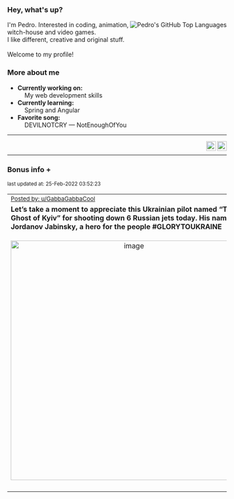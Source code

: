 ### Hey, what's up?
<img align="right" alt="Pedro's GitHub Top Languages" src="https://github-readme-stats.vercel.app/api/top-langs/?username=PedrosUsername&exclude_repo=HW2&layout=compact" />

I'm Pedro. Interested in coding, animation, witch-house and video games.<br>
I like different, creative and original stuff.<br><br>
Welcome to my profile!

### More about me
- **Currently working on:**  
&nbsp;&nbsp;&nbsp;&nbsp;My web development skills
- **Currently learning:**  
&nbsp;&nbsp;&nbsp;&nbsp;Spring and Angular
- **Favorite song:**  
&nbsp;&nbsp;&nbsp;&nbsp;DEVILNOTCRY — NotEnoughOfYou
___
[<img align="right" alt="LinkedIn" width="22px" src="https://cdn.jsdelivr.net/npm/simple-icons@v3/icons/linkedin.svg" />][linkedin]
&nbsp;&nbsp;
[<img align="right" alt="Email" width="22px" src="https://cdn.jsdelivr.net/npm/simple-icons@v3/icons/gmail.svg" />][gmail]
___

### Bonus info +

<p align="left"><sub>last updated at: 25-Feb-2022 03:52:23</sub></p>

|   |
| --- |
| <sub>[Posted by: u/GabbaGabbaCool][source]</sub> |
| **Let’s take a moment to appreciate this Ukrainian pilot named “The Ghost of Kyiv” for shooting down 6 Russian jets today. His name is Jordanov Jabinsky, a hero for the people #GLORYTOUKRAINE** | 
|<p align="center"> <img alt="image" src="https://i.redd.it/h7m7ysrciwj81.jpg" width="550" /> </p>|
|   |

  



  
  
  
[linkedin]: https://linkedin.com/in/pedro-h-r-gomes-8a487b14a/
[gmail]: mailto:pilique11@gmail.com
[source]: https://www.reddit.com/r/interestingasfuck/comments/t0u1dd/lets_take_a_moment_to_appreciate_this_ukrainian/
[PushshiftAPI]: https://github.com/pushshift/api